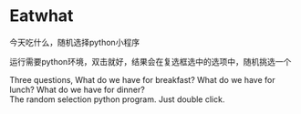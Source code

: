 # Eatwhat
今天吃什么，随机选择python小程序

运行需要python环境，双击就好，结果会在复选框选中的选项中，随机挑选一个

Three questions, What do we have for breakfast? What do we have for lunch? What do we have for dinner?  
The random selection python program. Just double click.
